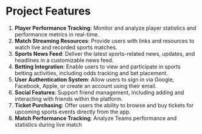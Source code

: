 
# Project Features

1. **Player Performance Tracking**: Monitor and analyze player statistics and performance metrics in real-time.
2. **Match Streaming Resources**: Provide users with links and resources to watch live and recorded sports matches.
3. **Sports News Feed**: Deliver the latest sports-related news, updates, and headlines in a customizable news feed.
4. **Betting Integration**: Enable users to view and participate in sports betting activities, including odds tracking and bet placement.
5. **User Authentication System**: Allow users to sign in via Google, Facebook, Apple, or create an account using their email.
6. **Social Features**: Support friend management, including adding and interacting with friends within the platform.
7. **Ticket Purchasing**: Offer users the ability to browse and buy tickets for upcoming sports events directly from the app.
8. **Match Performance Tracking**: Analyze Teams performance and statistics during live match

